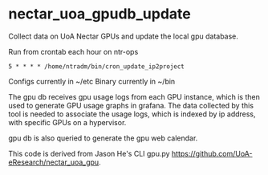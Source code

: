 # nectar_uoa_gpudb_update

Collect data on UoA Nectar GPUs and update the local gpu database.

Run from crontab each hour on ntr-ops
```
5 * * * * /home/ntradm/bin/cron_update_ip2project
```

Configs currently in ~/etc
Binary currently in ~/bin

The gpu db receives gpu usage logs from each GPU instance, which is then used to generate GPU usage graphs in grafana. The data collected by this tool is needed to associate the usage logs, which is indexed by ip address, with specific GPUs on a hypervisor.

gpu db is also queried to generate the gpu web calendar.

This code is derived from Jason He's CLI gpu.py https://github.com/UoA-eResearch/nectar_uoa_gpu.

